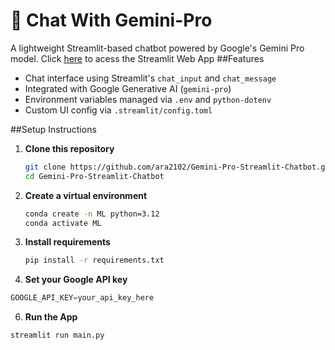 # 🧠 Chat With Gemini-Pro 

A lightweight Streamlit-based chatbot powered by Google's Gemini Pro model.
Click [here](https://geminipro-aibot.streamlit.app/) to acess the Streamlit Web App
##Features

- Chat interface using Streamlit's `chat_input` and `chat_message`
- Integrated with Google Generative AI (`gemini-pro`)
- Environment variables managed via `.env` and `python-dotenv`
- Custom UI config via `.streamlit/config.toml`

##Setup Instructions

1. **Clone this repository**
   ```bash
   git clone https://github.com/ara2102/Gemini-Pro-Streamlit-Chatbot.git
   cd Gemini-Pro-Streamlit-Chatbot
   ```
2. **Create a virtual environment**
   ```bash
   conda create -n ML python=3.12
   conda activate ML
   ```

4. **Install requirements**
   ```bash
   pip install -r requirements.txt
   ```
5. **Set your Google API key**
```python
GOOGLE_API_KEY=your_api_key_here
```
6. **Run the App**
```bash
streamlit run main.py
```
